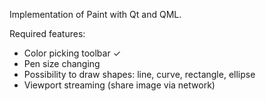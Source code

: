 Implementation of Paint with Qt and QML.

Required features:
* Color picking toolbar ✓
* Pen size changing
* Possibility to draw shapes: line, curve, rectangle, ellipse
* Viewport streaming (share image via network)
